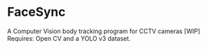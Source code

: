 # FaceSync
A Computer Vision body tracking program for CCTV cameras [WIP]
Requires: Open CV and a YOLO v3 dataset.
